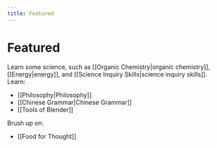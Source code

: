 ```yaml
---
title: Featured
---
```

# Featured
Learn some science, such as [[Organic Chemistry|organic chemistry]], [[Energy|energy]], and [[Science Inquiry Skills|science inquiry skills]].
Learn:
- [[Philosophy|Philosophy]]
- [[Chinese Grammar|Chinese Grammar]]
- [[Tools of Blender]]

Brush up on:
- [[Food for Thought]]